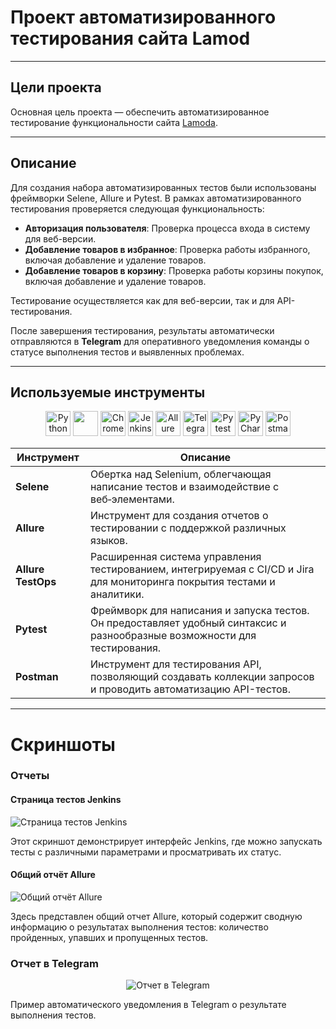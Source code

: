 # Проект автоматизированного тестирования сайта Lamod

---
## Цели проекта

Основная цель проекта — обеспечить автоматизированное тестирование функциональности
сайта [Lamoda](https://lamoda.ru/). 

---

## Описание

Для создания набора автоматизированных тестов были использованы фреймворки Selene, Allure и Pytest. 
В рамках автоматизированного тестирования проверяется следующая функциональность:

- **Авторизация пользователя**: Проверка процесса входа в систему для веб-версии.
- **Добавление товаров в избранное**: Проверка работы избранного, включая добавление и удаление товаров.
- **Добавление товаров в корзину**: Проверка работы корзины покупок, включая добавление и удаление товаров.

Тестирование осуществляется как для веб-версии, так и для API-тестирования.

После завершения тестирования, результаты автоматически отправляются в **Telegram** для оперативного уведомления команды
о статусе выполнения тестов и выявленных проблемах.

---

## Используемые инструменты

<p align="center">
  <img src="https://img.icons8.com/color/48/000000/python.png" alt="Python Logo" height="40" width="40" />
  <img src="https://cdn.jsdelivr.net/gh/devicons/devicon@latest/icons/selenium/selenium-original.svg" height="40" width="40" />
  <img src="https://cdn.jsdelivr.net/gh/devicons/devicon@latest/icons/chrome/chrome-original-wordmark.svg" alt="Chrome Logo" height="40" width="40" />
  <img src="https://img.icons8.com/color/48/000000/jenkins.png" alt="Jenkins Logo" height="40" width="40" />
  <img src="https://avatars.githubusercontent.com/u/5879127?s=200&v=4" alt="Allure Logo" height="40" width="40" />
  <img src="https://img.icons8.com/color/48/000000/telegram-app.png" alt="Telegram Logo" height="40" width="40" />
  <img src="https://cdn.jsdelivr.net/gh/devicons/devicon@latest/icons/pytest/pytest-original.svg" alt="Pytest Logo" height="40" width="40" />
  <img src="https://img.icons8.com/color/48/000000/pycharm.png" alt="PyCharm Logo" height="40" width="40" />
<img src="https://cdn.jsdelivr.net/gh/devicons/devicon/icons/postman/postman-plain.svg" alt="Postman Logo" height="40" width="40" />
</p>

| Инструмент         | Описание                                                                                                                   |
|--------------------|----------------------------------------------------------------------------------------------------------------------------|
| **Selene**         | Обертка над Selenium, облегчающая написание тестов и взаимодействие с веб‑элементами.                                      |
| **Allure**         | Инструмент для создания отчетов о тестировании с поддержкой различных языков.                                              |
| **Allure TestOps** | Расширенная система управления тестированием, интегрируемая с CI/CD и Jira для мониторинга покрытия тестами и аналитики.   |                         |
| **Pytest**         | Фреймворк для написания и запуска тестов. Он предоставляет удобный синтаксис и разнообразные возможности для тестирования. |                               |
| **Postman**        | Инструмент для тестирования API, позволяющий создавать коллекции запросов и проводить автоматизацию API-тестов.            |


---

# Скриншоты

### Отчеты

#### Cтраница тестов Jenkins

![Cтраница тестов Jenkins]()

Этот скриншот демонстрирует интерфейс Jenkins, где можно запускать тесты с различными параметрами и просматривать их
статус.

#### Общий отчёт Allure

![Общий отчёт Allure]()

Здесь представлен общий отчет Allure, который содержит сводную информацию о результатах выполнения тестов: количество
пройденных, упавших и пропущенных тестов.


### Отчет в Telegram

   <p align="center">
      <img src="" alt="Отчет в Telegram"/>
   </p>

Пример автоматического уведомления в Telegram о результате выполнения тестов.
